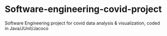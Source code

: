 # Software-engineering-covid-project
Software Engineering project for covid data analysis &amp; visualization, coded in Java/JUnit/Jacoco
